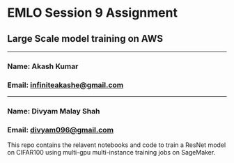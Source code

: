# EMLO Session 9 Assignment
## Large Scale model training on AWS
--------------------------------------------
### Name: Akash Kumar
### Email: infiniteakashe@gmail.com
--------------------------------------------
### Name: Divyam Malay Shah
### Email: divyam096@gmail.com

This repo contains the relavent notebooks and code to train a ResNet model on CIFAR100 using multi-gpu multi-instance training jobs on SageMaker.
